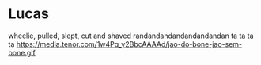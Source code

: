 # Lucas
wheelie, pulled, slept, cut and shaved randandandandandandandan ta ta ta ta
https://media.tenor.com/1w4Pq_y2BbcAAAAd/jao-do-bone-jao-sem-bone.gif
